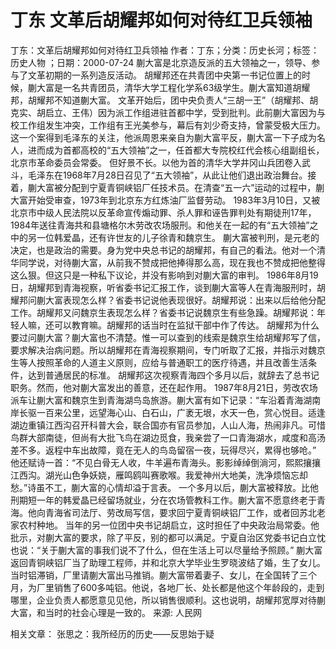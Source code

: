 # 丁东  文革后胡耀邦如何对待红卫兵领袖

丁东：文革后胡耀邦如何对待红卫兵领袖
作者：丁东；分类：历史长河；标签：历史人物 ；日期：2000-07-24
蒯大富是北京造反派的五大领袖之一，领导、参与了文革初期的一系列造反活动。
胡耀邦还在共青团中央第一书记位置上的时候，蒯大富是一名共青团员，清华大学工程化学系63级学生。蒯大富知道胡耀邦，胡耀邦不知道蒯大富。
文革开始后，团中央负责人“三胡一王”（胡耀邦、胡克实、胡启立、王伟）因为派工作组进驻首都中学，受到批判。此前蒯大富因为与校工作组发生冲突，工作组有王光美参与，幕后有刘少奇支持，曾蒙受极大压力。
这一个案得到毛泽东的关注，他派周恩来亲自为蒯大富平反，蒯大富一下子成为名人，进而成为首都高校的“五大领袖”之一，任首都大专院校红代会核心组副组长，北京市革命委员会常委。
但好景不长。以他为首的清华大学井冈山兵团卷入武斗，毛泽东在1968年7月28日召见了“五大领袖”，从此让他们退出政治舞台。接着，蒯大富被分配到宁夏青铜峡铝厂任技术员。在清查“五一六”运动的过程中，蒯大富开始受审查，1973年到北京东方红炼油厂监督劳动。
1983年3月10日，又被北京市中级人民法院以反革命宣传煽动罪、杀人罪和诬告罪判处有期徒刑17年，1984年送往青海共和县塘格尔木劳改农场服刑。和他关在一起的有“五大领袖”之中的另一位韩爱晶，还有许世友的儿子徐青和魏京生。
蒯大富被判刑，是元老的决定，也是政治的需要。身为党中央总书记的胡耀邦，有自己的看法。他对一个清华同学说，对待蒯大富，从前我不赞成把他捧得那么高，现在我也不赞成把他整得这么狠。但这只是一种私下议论，并没有影响到对蒯大富的审判。
1986年8月19日，胡耀邦到青海视察，听省委书记汇报工作，谈到蒯大富等人在青海服刑时，胡耀邦问蒯大富表现怎么样？省委书记说他表现很好。胡耀邦说：出来以后给他分配工作。胡耀邦又问魏京生表现怎么样？省委书记说魏京生有些急躁。胡耀邦说：年轻人嘛，还可以教育嘛。胡耀邦的话当时在监狱干部中作了传达。
胡耀邦为什么要过问蒯大富？蒯大富也不清楚。惟一可以查到的线索是魏京生给胡耀邦写了信，要求解决治病问题。所以胡耀邦在青海视察期间，专门听取了汇报，并指示对魏京生等人按照革命的人道主义原则，应给与普通职工的医疗待遇，并且改善生活条件，达到普通居民的标准。
胡耀邦这次视察青海四个多月以后，就辞去了总书记职务。然而，他对蒯大富发出的善意，还在起作用。
1987年8月21日，劳改农场派车让蒯大富和魏京生到青海湖鸟岛旅游。蒯大富有如下记录：“车沿着青海湖南岸长驱一百来公里，远望海心山、白石山，广袤无垠，水天一色，赏心悦目。适逢湖边重镇江西沟召开科普大会，联合国亦有官员参加，人山人海，热闹非凡。可惜鸟群大部南徒，但尚有大批飞鸟在湖边觅食，我亲尝了一口青海湖水，咸度和高汤差不多。返程中车出故障，竟在无人的鸟岛留宿一夜，玩得尽兴，累得也够呛。”
他还赋诗一首：“不见白骨无人收，牛羊遍布青海头。影影绰绰倒淌河，熙熙攘攘江西沟。湖光山色争妖娆，雁鸣鸥叫赛歌喉。我爱神州大地美，洗净烦恼忘却愁。”诗虽不工，蒯大富的心情却溢于言表。
一个多月以后，蒯大富被释放。比他刑期短一年的韩爱晶已经留场就业，分在农场管教科工作。蒯大富不愿意终老于青海。他向青海省司法厅、劳改局写信，要求回宁夏青铜峡铝厂工作，或者回苏北老家农村种地。
当年的另一位团中央书记胡启立，这时担任了中央政治局常委。他批示，对蒯大富的要求，除了平反，别的都可以满足。宁夏自治区党委书记白立忱也说：“关于蒯大富的事我们说不了什么，但在生活上可以尽量给予照顾。”
蒯大富返回青铜峡铝厂当了助理工程师，并和北京大学毕业生罗晓波结了婚，生了女儿。当时铝滞销，厂里请蒯大富出马推销。蒯大富带着妻子、女儿，在全国转了三个月，为厂里销售了600多吨铝。他说，各地厂长、处长都是他这个年龄段的，走到哪里，企业负责人都愿意见见他，所以销售很顺利。这也说明，胡耀邦宽厚对待蒯大富，和当时的社会心理是一致的。
来源: 人民网

相关文章：
张思之：我所经历的历史——反思始于疑